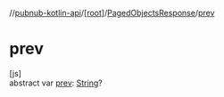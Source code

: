 //[pubnub-kotlin-api](../../../index.md)/[[root]](../index.md)/[PagedObjectsResponse](index.md)/[prev](prev.md)

# prev

[js]\
abstract var [prev](prev.md): [String](https://kotlinlang.org/api/core/kotlin-stdlib/kotlin/-string/index.html)?
